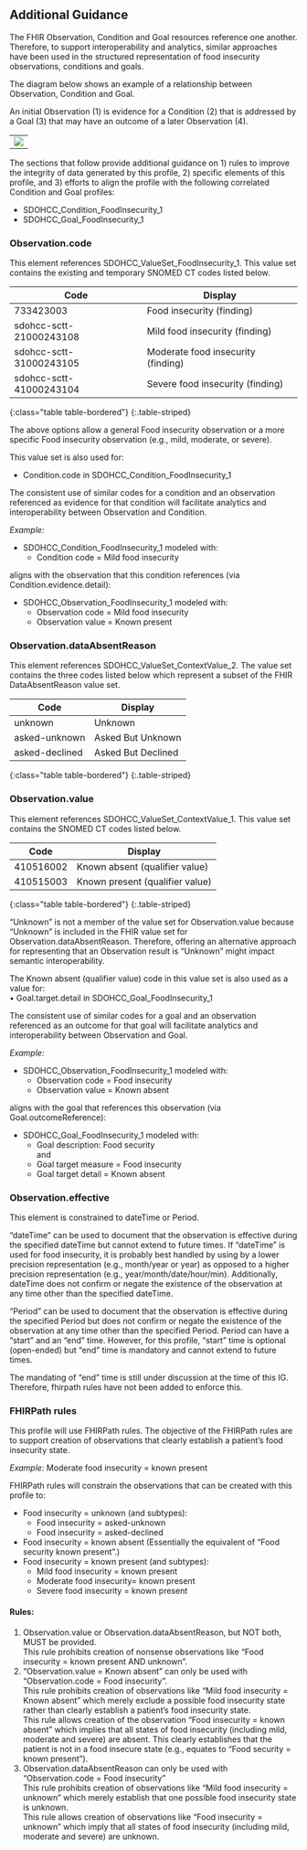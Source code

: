 ## Additional Guidance
The FHIR Observation, Condition and Goal resources reference one another. Therefore, to support interoperability and analytics, similar approaches have been used in the structured representation of food insecurity observations, conditions and goals. 

The diagram below shows an example of a relationship between Observation, Condition and Goal. 

An initial Observation (1) is evidence for a Condition (2) that is addressed by a Goal (3) that may have an outcome of a later Observation (4).


<table><tr><td><img src="Observaion Mindmap 2020.png" /></td></tr></table>

The sections that follow provide additional guidance on 1) rules to improve the integrity of data generated by this profile, 2) specific elements of this profile, and 3) efforts to align the profile with the following correlated Condition and Goal profiles:

* SDOHCC_Condition_FoodInsecurity_1 
* SDOHCC_Goal_FoodInsecurity_1

### Observation.code
This element references SDOHCC_ValueSet_FoodInsecurity_1. This value set contains the existing and temporary SNOMED CT codes listed below.


| Code | Display |
| -------- | -------- | 
| 733423003  | Food insecurity (finding)    |
| sdohcc-sctt-21000243108| Mild food insecurity (finding)    |
| sdohcc-sctt-31000243105 | Moderate food insecurity (finding)|
| sdohcc-sctt-41000243104 | Severe food insecurity (finding) |
{:class="table table-bordered"}
{:.table-striped}


The above options allow a general Food insecurity observation or a more specific Food insecurity observation (e.g., mild, moderate, or severe).

This value set is also used for:

* Condition.code in SDOHCC_Condition_FoodInsecurity_1

The consistent use of similar codes for a condition and an observation referenced as evidence for that condition will facilitate analytics and interoperability between Observation and Condition.


*Example:*

*	SDOHCC_Condition_FoodInsecurity_1 modeled with: 
	*	Condition code = Mild food insecurity 

aligns with the observation that this condition references (via Condition.evidence.detail):

* SDOHCC_Observation_FoodInsecurity_1 modeled with:
	* Observation code = Mild food insecurity 
	* Observation value = Known present<br>


### Observation.dataAbsentReason
This element references SDOHCC_ValueSet_ContextValue_2. The value set contains the three codes listed below which represent a subset of the FHIR DataAbsentReason value set. 

| Code | Display |
| -------- | -------- | 
| unknown | Unknown    |
|   asked-unknown | Asked But Unknown    |
| asked-declined | Asked But Declined |
{:class="table table-bordered"}
{:.table-striped}


### Observation.value
This element references SDOHCC_ValueSet_ContextValue_1. This value set contains the SNOMED CT codes listed below.

| Code | Display |
| -------- | -------- | 
| 410516002 | Known absent (qualifier value)   |
|   410515003 | Known present (qualifier value)  |
{:class="table table-bordered"}
{:.table-striped}


“Unknown” is not a member of the value set for Observation.value because “Unknown” is included in the FHIR value set for Observation.dataAbsentReason. Therefore, offering an alternative approach for representing that an Observation result is “Unknown” might impact semantic interoperability. 

The Known absent (qualifier value) code in this value set is also used as a value for:<br>
•	Goal.target.detail in SDOHCC_Goal_FoodInsecurity_1 

The consistent use of similar codes for a goal and an observation referenced as an outcome for that goal will facilitate analytics and interoperability between Observation and Goal.

*Example:*

* SDOHCC_Observation_FoodInsecurity_1 modeled with:
	* Observation code = Food insecurity 
	* Observation value = Known absent<br>

aligns with the goal that references this observation (via Goal.outcomeReference):

* SDOHCC_Goal_FoodInsecurity_1 modeled with:
	* Goal description: Food security <br> and<br>
	* Goal target measure = Food insecurity
	* Goal target detail = Known absent


### Observation.effective
This element is constrained to dateTime or Period. 

“dateTime” can be used to document that the observation is effective during the specified dateTime but cannot extend to future times. If “dateTime” is used for food insecurity, it is probably best handled by using by a lower precision representation (e.g., month/year or year) as opposed to a higher precision representation (e.g., year/month/date/hour/min). Additionally, dateTime does not confirm or negate the existence of the observation at any time other than the specified dateTime. 

“Period” can be used to document that the observation is effective during the specified Period but does not confirm or negate the existence of the observation at any time other than the specified Period. Period can have a “start” and an “end” time. However, for this profile, “start” time is optional (open-ended) but “end” time is mandatory and cannot extend to future times.  

The mandating of “end” time is still under discussion at the time of this IG. Therefore, fhirpath rules have not been added to enforce this. 


### FHIRPath rules 
This profile will use FHIRPath rules. The objective of the FHIRPath rules are to support creation of observations that clearly establish a patient’s food insecurity state. 

*Example:*
Moderate food insecurity = known present 

FHIRPath rules will constrain the observations that can be created with this profile to:

* Food insecurity = unknown (and subtypes):
	* Food insecurity = asked-unknown 
	* Food insecurity = asked-declined
* Food insecurity = known absent (Essentially the equivalent of “Food security known present”.)
* Food insecurity = known present (and subtypes):
	* Mild food insecurity = known present
	* Moderate food insecurity= known present
	* Severe food insecurity = known present

#### Rules:
1. Observation.value or Observation.dataAbsentReason, but NOT both, MUST be provided. <br>This rule prohibits creation of nonsense observations like “Food insecurity = known present AND unknown”.
2.  “Observation.value = Known absent” can only be used with “Observation.code = Food insecurity”. <br> This rule prohibits creation of observations like “Mild food insecurity = Known absent” which merely exclude a possible food insecurity state rather than clearly establish a patient’s food insecurity state. <br> This rule allows creation of the observation “Food insecurity = known absent” which implies that all states of food insecurity (including mild, moderate and severe) are absent. This clearly establishes that the patient is not in a food insecure state (e.g., equates to “Food security = known present”).
3.  Observation.dataAbsentReason can only be used with “Observation.code = Food insecurity” <br>This rule prohibits creation of observations like “Mild food insecurity = unknown” which merely establish that one possible food insecurity state is unknown. <br>This rule allows creation of observations like “Food insecurity = unknown” which imply that all states of food insecurity (including mild, moderate and severe) are unknown.